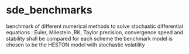 # sde_benchmarks
benchmark of different numerical methods to solve stochastic differential equations : Euler, Milestein ,RK, Taylor
precision, convergence speed and stability shall be compared for each scheme
the benchmark model is chosen to be the HESTON model with stochastic volatility
